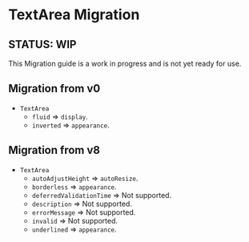 # TextArea Migration

## STATUS: WIP

This Migration guide is a work in progress and is not yet ready for use.

## Migration from v0

- `TextArea`
  - `fluid` => `display`.
  - `inverted` => `appearance`.

## Migration from v8

- `TextArea`
  - `autoAdjustHeight` => `autoResize`.
  - `borderless` => `appearance`.
  - `deferredValidationTime` => Not supported.
  - `description` => Not supported.
  - `errorMessage` => Not supported.
  - `invalid` => Not supported.
  - `underlined` => `appearance`.
